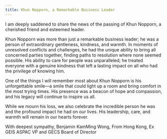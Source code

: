 ```yaml
---
title: Khun Nopporn, a Remarkable Business Leader
---
```



I am deeply saddened to share the news of the passing of Khun Nopporn, a cherished friend and esteemed leader.

Khun Nopporn was more than just a remarkable business leader; he was a person of extraordinary gentleness, kindness, and warmth. In moments of unresolved conflicts and challenges, he had the unique ability to bring all concerned parties together, finding paths to resolution where none seemed possible. His ability to care for people was unparalleled; he treated everyone with a genuine kindness that left a lasting impact on all who had the privilege of knowing him.

One of the things I will remember most about Khun Nopporn is his unforgettable smile—a smile that could light up a room and bring comfort in the most trying times. His presence was a beacon of hope and compassion, and his legacy will continue to inspire us all.

While we mourn his loss, we also celebrate the incredible person he was and the profound impact he had on our lives. His leadership, care, and warmth will remain in our hearts forever.

With deepest sympathy,
Benjamin KamMing Wong,
From Hong Kong, Ex GEIS ASPAC VP and GECS Board of Director


